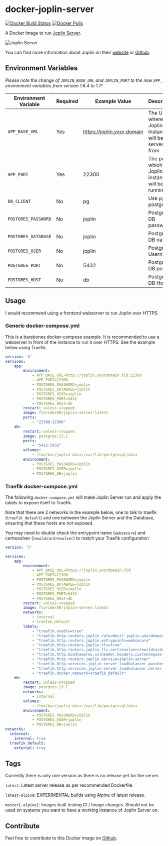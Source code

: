 # docker-joplin-server

[![Docker Build Status](https://img.shields.io/github/workflow/status/flosoft/docker-joplin-server/ci?label=docker%20build&style=for-the-badge)](https://hub.docker.com/r/florider89/joplin-server/) [![Docker Pulls](https://img.shields.io/docker/pulls/florider89/joplin-server.svg?style=for-the-badge)](https://hub.docker.com/r/florider89/joplin-server/)

A Docker Image to run [Joplin Server](https://github.com/laurent22/joplin/tree/dev/packages/server).

![Joplin Server](https://p195.p4.n0.cdn.getcloudapp.com/items/L1uO8yx1/dc01a283-f2fc-453b-a504-61857ca9c663.png?v=82a88bf8a1e9119f9fa2a511ffe3c55a)

You can find more information about Joplin on their [website](https://joplinapp.org/) or [Github](https://github.com/laurent22/joplin/).

## Environment Variables

*Please note the change of `JOPLIN_BASE_URL` and `JOPLIN_PORT` to the new `APP_` environment variables from version 1.6.4 to 1.7!*

| Environment Variable | Required | Example Value              | Description                                            |
| -------------------- | -------- | -------------------------- | ------------------------------------------------------ |
| `APP_BASE_URL`       | Yes      | https://joplin.your.domain | The URL where your Joplin Instance will be served from |
| `APP_PORT`           | Yes      | 22300                      | The port on which your Joplin instance will be running |
| `DB_CLIENT`          | No       | pg                         | Use `pg` for postgres.                                 |
| `POSTGRES_PASSWORD`  | No       | joplin                     | Postgres DB password                                   |
| `POSTGRES_DATABASE`  | No       | joplin                     | Postgres DB name                                       |
| `POSTGRES_USER`      | No       | joplin                     | Postgres Username                                      |
| `POSTGRES_PORT`      | No       | 5432                       | Postgres DB port                                       |
| `POSTGRES_HOST`      | No       | db                         | Postgres DB Host                                       |

## Usage

I would recommend using a frontend webserver to run Joplin over HTTPS.

### Generic docker-compose.yml

This is a barebones docker-compose example. It is recommended to use a webserver in front of the instance to run it over HTTPS. See the example below using Traefik.

```yaml
version: '3'
services:
    app:
        environment:
            - APP_BASE_URL=http://joplin.yourdomain.tld:22300
            - APP_PORT=22300
            - POSTGRES_PASSWORD=joplin
            - POSTGRES_DATABASE=joplin
            - POSTGRES_USER=joplin 
            - POSTGRES_PORT=5432 
            - POSTGRES_HOST=db 
        restart: unless-stopped
        image: florider89/joplin-server:latest
        ports:
            - "22300:22300"
    db:
        restart: unless-stopped
        image: postgres:13.1
        ports:
            - "5432:5432"
        volumes:
            - /foo/bar/joplin-data:/var/lib/postgresql/data
        environment:
            - POSTGRES_PASSWORD=joplin
            - POSTGRES_USER=joplin
            - POSTGRES_DB=joplin
```





### Traefik docker-compose.yml

The following `docker-compose.yml` will make Joplin Server run and apply the labels to expose itself to Traefik.

Note that there are 2 networks in the example below, one to talk to traefik (`traefik_default`) and one between the Joplin Server and the Database, ensuring that these hosts are not exposed.

You may need to double check the entrypoint name (`websecure`) and certresolver (`lewildcardresolver`) to match your Traefik configuration

```yaml
version: '3'

services:
    app:
        environment:
            - APP_BASE_URL=https://joplin.yourdomain.tld
            - APP_PORT=22300
            - POSTGRES_PASSWORD=joplin
            - POSTGRES_DATABASE=joplin
            - POSTGRES_USER=joplin
            - POSTGRES_PORT=5432
            - POSTGRES_HOST=db
        restart: unless-stopped
        image: florider89/joplin-server:latest
        networks:
            - internal
            - traefik_default
        labels:
            - "traefik.enable=true"
            - "traefik.http.routers.joplin.rule=Host(`joplin.yourdomain.tld`)"
            - "traefik.http.routers.joplin.entrypoints=websecure"
            - "traefik.http.routers.joplin.tls=true"
            - "traefik.http.routers.joplin.tls.certresolver=lewildcardresolver"
            - "traefik.http.middlewares.sslheader.headers.customrequestheaders.X-Forwarded-Proto = http"
            - "traefik.http.routers.joplin.service=joplin-server"
            - "traefik.http.services.joplin-server.loadbalancer.passhostheader=true"
            - "traefik.http.services.joplin-server.loadbalancer.server.port=22300"
            - "traefik.docker.network=traefik_default"
    db:
        restart: unless-stopped
        image: postgres:13.1
        networks:
            - internal
        volumes:
            - /foo/bar/joplin-data:/var/lib/postgresql/data
        environment:
            - POSTGRES_PASSWORD=joplin
            - POSTGRES_USER=joplin
            - POSTGRES_DB=joplin
networks:
  internal:
    internal: true
  traefik_default:
    external: true
```

## Tags

Currently there is only one version as there is no release yet for the server.

`latest`: Latest server release as per recommended Dockerfile.

`latest-alpine`: EXPERIMENTAL builds using Alpine of latest release.

`master[-alpine]`: Images built testing CI / Image changes. Should not be used on systems you want to have a working instance of Joplin Server on.

## Contribute

Feel free to contribute to this Docker image on [Github](https://github.com/flosoft/docker-joplin-server).
